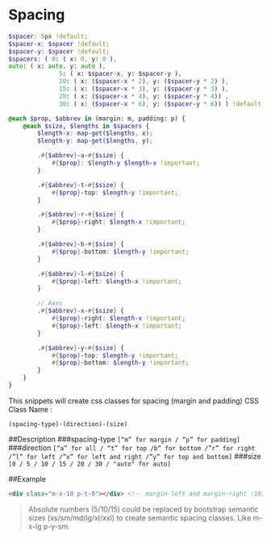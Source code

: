 # Spacing

``` scss
$spacer: 5px !default;
$spacer-x: $spacer !default;
$spacer-y: $spacer !default;
$spacers: ( 0: ( x: 0, y: 0 ),
auto: ( x: auto, y: auto ),
              5: ( x: $spacer-x, y: $spacer-y ),
              10: ( x: ($spacer-x * 2), y: ($spacer-y * 2) ),
              15: ( x: ($spacer-x * 3), y: ($spacer-y * 3) ),
              20: ( x: ($spacer-x * 4), y: ($spacer-y * 4)) ,
              30: ( x: ($spacer-x * 6), y: ($spacer-y * 6)) ) !default;

@each $prop, $abbrev in (margin: m, padding: p) {
    @each $size, $lengths in $spacers {
        $length-x: map-get($lengths, x);
        $length-y: map-get($lengths, y);

        .#{$abbrev}-a-#{$size} {
            #{$prop}: $length-y $length-x !important;
        }

        .#{$abbrev}-t-#{$size} {
            #{$prop}-top: $length-y !important;
        }

        .#{$abbrev}-r-#{$size} {
            #{$prop}-right: $length-x !important;
        }

        .#{$abbrev}-b-#{$size} {
            #{$prop}-bottom: $length-y !important;
        }

        .#{$abbrev}-l-#{$size} {
            #{$prop}-left: $length-x !important;
        }

        // Axes
        .#{$abbrev}-x-#{$size} {
            #{$prop}-right: $length-x !important;
            #{$prop}-left: $length-x !important;
        }

        .#{$abbrev}-y-#{$size} {
            #{$prop}-top: $length-y !important;
            #{$prop}-bottom: $length-y !important;
        }
    }
}
```

This snippets will create css classes for spacing (margin and padding)
CSS Class Name : 
```
(spacing-type)-(direction)-(size)
```

##Description
###spacing-type 
```[“m” for margin / “p” for padding]```
###direction 
```[“a” for all / “t” for top /b” for bottom /”r” for right /”l” for left /”x” for left and right /”y” for top and bottom]```
###size
```[0 / 5 / 10 / 15 / 20 / 30 / "auto" for auto]```

##Example
``` html
<div class="m-x-10 p-t-0"></div> <!-- margin-left and margin-right :10; padding-top : 0; -->
```
>Absolute numbers (5/10/15) could be replaced by bootstrap semantic sizes (xs/sm/md/lg/xl/xxl) to create semantic spacing classes.
>Like m-x-lg p-y-sm.
